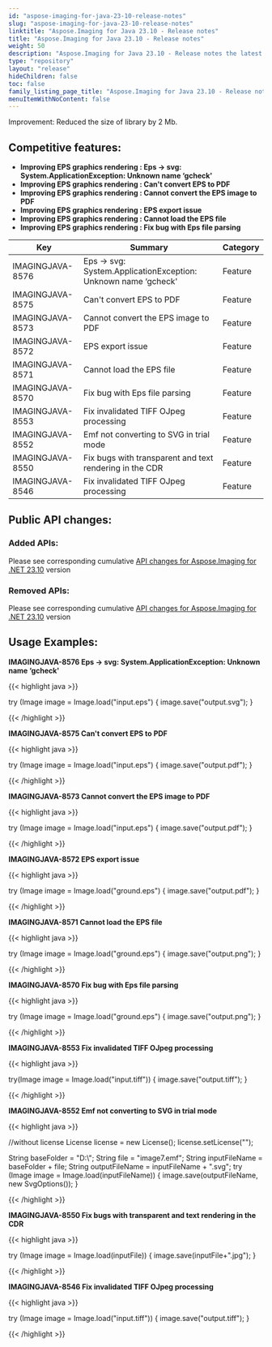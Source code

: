 ```yaml
---
id: "aspose-imaging-for-java-23-10-release-notes"
slug: "aspose-imaging-for-java-23-10-release-notes"
linktitle: "Aspose.Imaging for Java 23.10 - Release notes"
title: "Aspose.Imaging for Java 23.10 - Release notes"
weight: 50
description: "Aspose.Imaging for Java 23.10 - Release notes the latest updates and fixes."
type: "repository"
layout: "release"
hideChildren: false
toc: false
family_listing_page_title: "Aspose.Imaging for Java 23.10 - Release notes"
menuItemWithNoContent: false
---
```


Improvement: Reduced the size of library by 2 Mb.

## Competitive features:

- **Improving EPS graphics rendering : Eps -> svg: System.ApplicationException: Unknown name ‘gcheck'**
- **Improving EPS graphics rendering : Can't convert EPS to PDF**
- **Improving EPS graphics rendering : Cannot convert the EPS image to PDF**
- **Improving EPS graphics rendering : EPS export issue**
- **Improving EPS graphics rendering : Cannot load the EPS file**
- **Improving EPS graphics rendering : Fix bug with Eps file  parsing**

| **Key**         | **Summary**                                                                                                                                                              | **Category** |
|-----------------|--------------------------------------------------------------------------------------------------------------------------------------------------------------------------|--------------|
| IMAGINGJAVA-8576 | Eps -> svg: System.ApplicationException: Unknown name ‘gcheck'                                                                                                                                  | Feature      |
| IMAGINGJAVA-8575 | Can't convert EPS to PDF                                                                                                                                  | Feature      |
| IMAGINGJAVA-8573 | Cannot convert the EPS image to PDF                                                                                                                                  | Feature      |
| IMAGINGJAVA-8572 | EPS export issue                                                                                                                                  | Feature      |
| IMAGINGJAVA-8571 | Cannot load the EPS file                                                                                                                                  | Feature      |
| IMAGINGJAVA-8570 | Fix bug with Eps file  parsing                                                                                                                                  | Feature      |
| IMAGINGJAVA-8553 | Fix invalidated TIFF OJpeg processing                                                                                                                                  | Feature      |
| IMAGINGJAVA-8552 | Emf not converting to SVG in trial mode                                                                                                                                  | Feature      |
| IMAGINGJAVA-8550 | Fix bugs with transparent and text rendering in the CDR                                                                                                                                  | Feature      |
| IMAGINGJAVA-8546 | Fix invalidated TIFF OJpeg processing                                                                                                                                  | Feature      |

## Public API changes:

### Added APIs:

Please see corresponding cumulative [API changes for Aspose.Imaging for .NET 23.10](https://releases.aspose.com/imaging/net/release-notes/2023/aspose-imaging-for-net-23-10-release-notes/) version

### Removed APIs:

Please see corresponding cumulative [API changes for Aspose.Imaging for .NET 23.10](https://releases.aspose.com/imaging/net/release-notes/2023/aspose-imaging-for-net-23-10-release-notes/) version

## Usage Examples:

**IMAGINGJAVA-8576 Eps -> svg: System.ApplicationException: Unknown name ‘gcheck'**

{{< highlight java >}}

try (Image image = Image.load("input.eps")
{
	image.save("output.svg");
}

{{< /highlight >}}

**IMAGINGJAVA-8575 Can't convert EPS to PDF**

{{< highlight java >}}

try (Image image = Image.load("input.eps")
{
	image.save("output.pdf");
}

{{< /highlight >}}

**IMAGINGJAVA-8573 Cannot convert the EPS image to PDF**

{{< highlight java >}}

try (Image image = Image.load("input.eps")
{
	image.save("output.pdf");
}

{{< /highlight >}}

**IMAGINGJAVA-8572 EPS export issue**

{{< highlight java >}}

try (Image image = Image.load("ground.eps")
{
	image.save("output.pdf");
}

{{< /highlight >}}

**IMAGINGJAVA-8571 Cannot load the EPS file**

{{< highlight java >}}

try (Image image = Image.load("ground.eps")
{
	image.save("output.png");
}

{{< /highlight >}}

**IMAGINGJAVA-8570 Fix bug with Eps file  parsing**

{{< highlight java >}}

try (Image image = Image.load("ground.eps")
{
	image.save("output.png");
}

{{< /highlight >}}

**IMAGINGJAVA-8553 Fix invalidated TIFF OJpeg processing**

{{< highlight java >}}

try(Image image = Image.load("input.tiff"))
{
	image.save("output.tiff");
}

{{< /highlight >}}

**IMAGINGJAVA-8552 Emf not converting to SVG in trial mode**

{{< highlight java >}}

//without license
License license = new License();
license.setLicense("");

String baseFolder = "D:\\";
String file = "image7.emf";
String inputFileName = baseFolder + file;
String outputFileName = inputFileName + ".svg";
try (Image image = Image.load(inputFileName))
{
    image.save(outputFileName, new SvgOptions());
}

{{< /highlight >}}

**IMAGINGJAVA-8550 Fix bugs with transparent and text rendering in the CDR**

{{< highlight java >}}

try (Image image = Image.load(inputFile))
{
    image.save(inputFile+".jpg");
}

{{< /highlight >}}

**IMAGINGJAVA-8546 Fix invalidated TIFF OJpeg processing**

{{< highlight java >}}

try (Image image = Image.load("input.tiff"))
{
	image.save("output.tiff");
}

{{< /highlight >}}